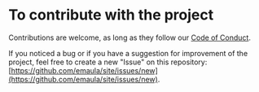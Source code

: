 # To contribute with the project

Contributions are welcome, as long as they follow our [Code of Conduct](/CODE_OF_CONDUCT.md).

If you noticed a bug or if you have a suggestion for improvement of the project, feel free to create a new "Issue" on this repository: [https://github.com/emaula/site/issues/new](https://github.com/emaula/site/issues/new).